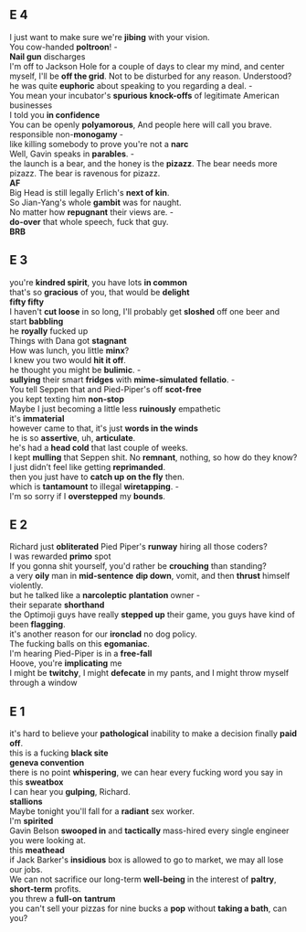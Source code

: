 ## E 4  
  
I just want to make sure we're **jibing** with your vision.  
You cow-handed **poltroon**! -  
**Nail gun** discharges  
I'm off to Jackson Hole for a couple of days to clear my mind, and center myself, I'll be **off the grid**. Not to be disturbed for any reason. Understood?  
he was quite **euphoric** about speaking to you regarding a deal. -  
You mean your incubator's **spurious** **knock-offs** of legitimate American businesses  
I told you **in confidence**  
You can be openly **polyamorous**, And people here will call you brave.  
responsible non-**monogamy** -  
like killing somebody to prove you're not a **narc**  
Well, Gavin speaks in **parables**. -  
the launch is a bear, and the honey is the **pizazz**. The bear needs more pizazz. The bear is ravenous for pizazz.  
**AF**  
Big Head is still legally Erlich's **next of kin**.  
So Jian-Yang's whole **gambit** was for naught.  
No matter how **repugnant** their views are. -  
**do-over** that whole speech, fuck that guy.  
**BRB**  
  
  
## E 3  
you're **kindred spirit**, you have lots **in common**  
that's so **gracious** of you, that would be **delight**  
**fifty fifty**  
I haven't **cut loose** in so long, I'll probably get **sloshed** off one beer and start **babbling**  
he **royally** fucked up  
Things with Dana got **stagnant**  
How was lunch, you little **minx**?  
I knew you two would **hit it off**.  
he thought you might be **bulimic**. -  
**sullying** their smart **fridges** with **mime-simulated** **fellatio**. -  
You tell Seppen that and Pied-Piper's off **scot-free**  
you kept texting him **non-stop**  
Maybe I just becoming a little less **ruinously** empathetic  
it's **immaterial**  
however came to that, it's just **words in the winds**  
he is so **assertive**, uh, **articulate**.  
he's had a **head cold** that last couple of weeks.  
I kept **mulling** that Seppen shit. No **remnant**, nothing, so how do they know?  
I just didn’t feel like getting **reprimanded**.  
then you just have to **catch up** **on the fly** then.  
which is **tantamount** to illegal **wiretapping**. -  
I'm so sorry if I **overstepped** my **bounds**.  
  
## E 2  
Richard just **obliterated** Pied Piper's **runway** hiring all those coders?  
I was rewarded **primo** spot  
If you gonna shit yourself, you'd rather be **crouching** than standing?  
a very **oily** man in **mid-sentence** **dip down**, vomit, and then **thrust** himself violently.  
but he talked like a **narcoleptic** **plantation** owner -  
their separate **shorthand**  
the Optimoji guys have really **stepped up** their game, you guys have kind of been **flagging**.  
it's another reason for our **ironclad** no dog policy.  
The fucking balls on this **egomaniac**.  
I'm hearing Pied-Piper is in a **free-fall**  
Hoove, you're **implicating** me  
I might be **twitchy**, I might **defecate** in my pants, and I might throw myself through a window  
  
## E 1  
it's hard to believe your **pathological** inability to make a decision finally **paid off**.  
this is a fucking **black site**  
**geneva convention**  
there is no point **whispering**, we can hear every fucking word you say in this **sweatbox**  
I can hear you **gulping**, Richard.  
**stallions**  
Maybe tonight you'll fall for a **radiant** sex worker.  
I'm **spirited**  
Gavin Belson **swooped in** and **tactically** mass-hired every single engineer you were looking at.  
this **meathead**  
if Jack Barker's **insidious** box is allowed to go to market, we may all lose our jobs.  
We can not sacrifice our long-term **well-being** in the interest of **paltry**, **short-term** profits.  
you threw a **full-on** **tantrum**  
you can't sell your pizzas for nine bucks a **pop** without **taking a bath**, can you?  
  
